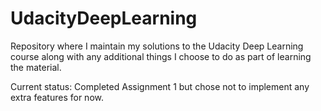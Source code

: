# UdacityDeepLearning
Repository where I maintain my solutions to the Udacity Deep Learning course along with any additional things I choose to do as part of learning the material.

Current status:
Completed Assignment 1 but chose not to implement any extra features for now.
